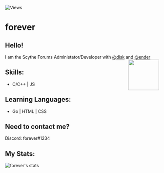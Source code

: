 ![Views](https://komarev.com/ghpvc/?username=mesh)

# forever
Hello! 
--
I am the Scythe Forums Administator/Developer with [@disk](https://github.com.disk) and [@ender](https://github.com/ender)
<img align="right" width="100" height="100" src="https://cdn.discordapp.com/attachments/794092739028975646/839287031191830538/image0.gif">



Skills:
--
* C/C++ | JS

Learning Languages:
--
* Go | HTML | CSS

Need to contact me?
--
Discord: forever#1234


My Stats:
-------------------------

![forever's stats](https://github-readme-stats.vercel.app/api?username=mesh&show_icons=true&theme=radical)


